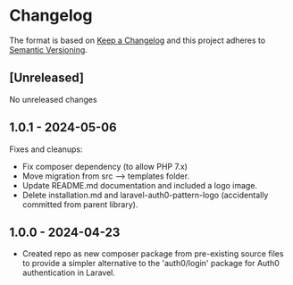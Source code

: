 # Changelog

The format is based on [Keep a Changelog](http://keepachangelog.com/en/1.0.0/)
and this project adheres to [Semantic Versioning](http://semver.org/spec/v2.0.0.html).

## [Unreleased]

No unreleased changes

## 1.0.1 - 2024-05-06

Fixes and cleanups:

* Fix composer dependency (to allow PHP 7.x)
* Move migration from src --> templates folder.
* Update README.md documentation and included a logo image.
* Delete installation.md and laravel-auth0-pattern-logo (accidentally committed from parent library).


## 1.0.0 - 2024-04-23

* Created repo as new composer package from pre-existing source files to provide a simpler alternative to the 'auth0/login' package for Auth0 authentication in Laravel.

